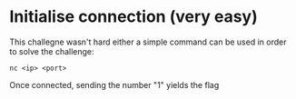 # Initialise connection (very easy)
This challegne wasn't hard either a simple command can be used in order to solve the challenge:
```shell
nc <ip> <port>
```

Once connected, sending the number "1" yields the flag
